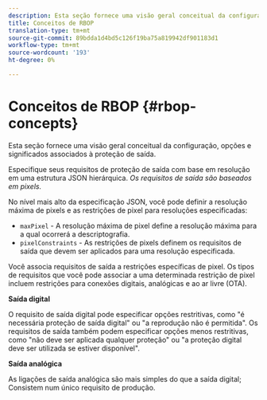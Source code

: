 ```yaml
---
description: Esta seção fornece uma visão geral conceitual da configuração, opções e significados associados à proteção de saída.
title: Conceitos de RBOP
translation-type: tm+mt
source-git-commit: 89bdda1d4bd5c126f19ba75a819942df901183d1
workflow-type: tm+mt
source-wordcount: '193'
ht-degree: 0%

---
```



# Conceitos de RBOP {#rbop-concepts}

Esta seção fornece uma visão geral conceitual da configuração, opções e significados associados à proteção de saída.

Especifique seus requisitos de proteção de saída com base em resolução em uma estrutura JSON hierárquica. *Os requisitos de saída são baseados em pixels.*

No nível mais alto da especificação JSON, você pode definir a resolução máxima de pixels e as restrições de pixel para resoluções especificadas:

* `maxPixel` - A resolução máxima de pixel define a resolução máxima para a qual ocorrerá a descriptografia.
* `pixelConstraints` - As restrições de pixels definem os requisitos de saída que devem ser aplicados para uma resolução especificada.

Você associa requisitos de saída a restrições específicas de pixel. Os tipos de requisitos que você pode associar a uma determinada restrição de pixel incluem restrições para conexões digitais, analógicas e ao ar livre (OTA).

**Saída digital**

O requisito de saída digital pode especificar opções restritivas, como &quot;é necessária proteção de saída digital&quot; ou &quot;a reprodução não é permitida&quot;. Os requisitos de saída também podem especificar opções menos restritivas, como &quot;não deve ser aplicada qualquer proteção&quot; ou &quot;a proteção digital deve ser utilizada se estiver disponível&quot;.

**Saída analógica**

As ligações de saída analógica são mais simples do que a saída digital; Consistem num único requisito de produção.
